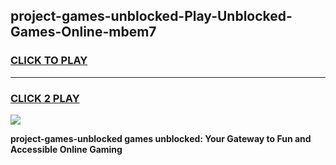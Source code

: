 
## project-games-unblocked-Play-Unblocked-Games-Online-mbem7
<h3>
<a href="https://premium76.site?title=project-games-unblocked&ref=25A">CLICK TO PLAY</a></h3>
<hr>

<h3>
<a href="https://premium76.site?title=project-games-unblocked&ref=25A">CLICK 2 PLAY</a>
  
</h3>

<a href="https://premium76.site?title=project-games-unblocked&ref=25A"><img src="https://clearcache.store/games.png"></a>


**project-games-unblocked games unblocked: Your Gateway to Fun and Accessible Online Gaming**
